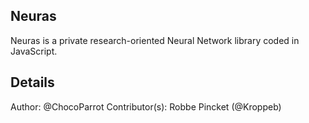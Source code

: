 ## Neuras ##
Neuras is a private research-oriented Neural Network library coded in JavaScript.

## Details ##
Author: @ChocoParrot
Contributor(s): Robbe Pincket (@Kroppeb)
